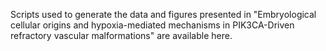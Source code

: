 Scripts used to generate the data and figures presented in "Embryological cellular origins and hypoxia-mediated mechanisms in PIK3CA-Driven refractory vascular malformations" are available here.
